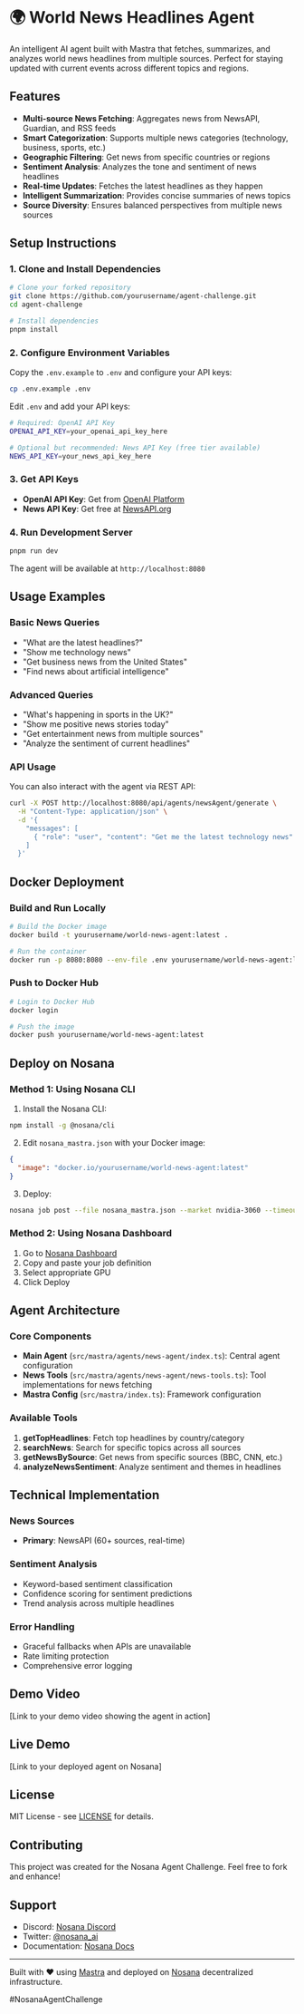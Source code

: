 # 🌍 World News Headlines Agent

An intelligent AI agent built with Mastra that fetches, summarizes, and analyzes world news headlines from multiple sources. Perfect for staying updated with current events across different topics and regions.

##  Features

- **Multi-source News Fetching**: Aggregates news from NewsAPI, Guardian, and RSS feeds
- **Smart Categorization**: Supports multiple news categories (technology, business, sports, etc.)
- **Geographic Filtering**: Get news from specific countries or regions
- **Sentiment Analysis**: Analyzes the tone and sentiment of news headlines
- **Real-time Updates**: Fetches the latest headlines as they happen
- **Intelligent Summarization**: Provides concise summaries of news topics
- **Source Diversity**: Ensures balanced perspectives from multiple news sources

##  Setup Instructions

### 1. Clone and Install Dependencies

```bash
# Clone your forked repository
git clone https://github.com/yourusername/agent-challenge.git
cd agent-challenge

# Install dependencies
pnpm install
```

### 2. Configure Environment Variables

Copy the `.env.example` to `.env` and configure your API keys:

```bash
cp .env.example .env
```

Edit `.env` and add your API keys:

```bash
# Required: OpenAI API Key
OPENAI_API_KEY=your_openai_api_key_here

# Optional but recommended: News API Key (free tier available)
NEWS_API_KEY=your_news_api_key_here

```

### 3. Get API Keys

- **OpenAI API Key**: Get from [OpenAI Platform](https://platform.openai.com/api-keys)
- **News API Key**: Get free at [NewsAPI.org](https://newsapi.org/register)

### 4. Run Development Server

```bash
pnpm run dev
```

The agent will be available at `http://localhost:8080`

##  Usage Examples

### Basic News Queries

- "What are the latest headlines?"
- "Show me technology news"
- "Get business news from the United States"
- "Find news about artificial intelligence"

### Advanced Queries

- "What's happening in sports in the UK?"
- "Show me positive news stories today"
- "Get entertainment news from multiple sources"
- "Analyze the sentiment of current headlines"

### API Usage

You can also interact with the agent via REST API:

```bash
curl -X POST http://localhost:8080/api/agents/newsAgent/generate \
  -H "Content-Type: application/json" \
  -d '{
    "messages": [
      { "role": "user", "content": "Get me the latest technology news" }
    ]
  }'
```

##  Docker Deployment

### Build and Run Locally

```bash
# Build the Docker image
docker build -t yourusername/world-news-agent:latest .

# Run the container
docker run -p 8080:8080 --env-file .env yourusername/world-news-agent:latest
```

### Push to Docker Hub

```bash
# Login to Docker Hub
docker login

# Push the image
docker push yourusername/world-news-agent:latest
```

##  Deploy on Nosana

### Method 1: Using Nosana CLI

1. Install the Nosana CLI:
```bash
npm install -g @nosana/cli
```

2. Edit `nosana_mastra.json` with your Docker image:
```json
{
  "image": "docker.io/yourusername/world-news-agent:latest"
}
```

3. Deploy:
```bash
nosana job post --file nosana_mastra.json --market nvidia-3060 --timeout 30
```

### Method 2: Using Nosana Dashboard

1. Go to [Nosana Dashboard](https://dashboard.nosana.com/deploy)
2. Copy and paste your job definition
3. Select appropriate GPU
4. Click Deploy

##  Agent Architecture

### Core Components

- **Main Agent** (`src/mastra/agents/news-agent/index.ts`): Central agent configuration
- **News Tools** (`src/mastra/agents/news-agent/news-tools.ts`): Tool implementations for news fetching
- **Mastra Config** (`src/mastra/index.ts`): Framework configuration

### Available Tools

1. **getTopHeadlines**: Fetch top headlines by country/category
2. **searchNews**: Search for specific topics across all sources
3. **getNewsBySource**: Get news from specific sources (BBC, CNN, etc.)
4. **analyzeNewsSentiment**: Analyze sentiment and themes in headlines

##  Technical Implementation

### News Sources

- **Primary**: NewsAPI (60+ sources, real-time)

### Sentiment Analysis

- Keyword-based sentiment classification
- Confidence scoring for sentiment predictions
- Trend analysis across multiple headlines

### Error Handling

- Graceful fallbacks when APIs are unavailable
- Rate limiting protection
- Comprehensive error logging

##  Demo Video

[Link to your demo video showing the agent in action]

##  Live Demo

[Link to your deployed agent on Nosana]


##  License

MIT License - see [LICENSE](LICENSE) for details.

##  Contributing

This project was created for the Nosana Agent Challenge. Feel free to fork and enhance!

##  Support

- Discord: [Nosana Discord](https://discord.gg/nosana-ai)
- Twitter: [@nosana_ai](https://x.com/nosana_ai)
- Documentation: [Nosana Docs](https://docs.nosana.io)

---

Built with ❤️ using [Mastra](https://mastra.ai) and deployed on [Nosana](https://nosana.io) decentralized infrastructure.

#NosanaAgentChallenge
